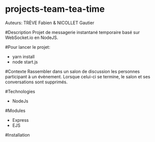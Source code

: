 # projects-team-tea-time

Auteurs: TRÈVE Fabien & NICOLLET Gautier

#Description
Projet de messagerie instantané temporaire basé sur WebSocket.io en NodeJS.

#Pour lancer le projet: 
- yarn install
- node start.js

#Contexte
Rassembler dans un salon de discussion les personnes participant à un évènement. Lorsque celui-ci se termine, le salon et ses conversations sont supprimés.

#Technologies
- NodeJs

#Modules
- Express
- EJS

#Installation

